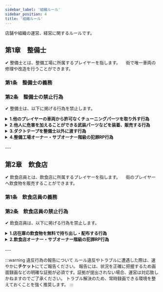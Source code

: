 ```yaml
---
sidebar_label: '組織ルール'
sidebar_position: 4
title: '組織ルール'
---
```


店舗や組織の運営、経営に関するルールです。

## 第1章　整備士
✔ 整備士とは、整備工場に所属するプレイヤーを指します。
　街で唯一車両の修理や改造を行うことができます。

### 第1条　整備士の義務


### 第2条　整備士の禁止行為
✔ 整備士は、以下に掲げる行為を禁止します。

<details>
<summary><strong>1.他のプレイヤーの車両から許可なくチューニングパーツを取り外す行為</strong></summary>
<div>
チューニングパーツの載せ替えは可能です。
依頼を受けた整備士は、パーツの種類に間違いがないようしっかりと確認を行ってください。
</div>
</details>

<details>
<summary><strong>2.他人に危害を加えることができる武装パーツなどを装着、販売する行為</strong></summary>
<div>
アリーナ車(Arena・Future shock・Nightmare)や武装車両はボディスパイクとスピニングブレードを付けないようにして下さい。
</div>
</details>


<details>
<summary><strong>3.ダクトテープを整備士以外に渡す行為</strong></summary>
<div>
</div>
</details>

<details>
<summary><strong>4.整備工場オーナー・サブオーナー階級の犯罪RP行為</strong></summary>
<div>
</div>
</details>

<br/>
---

## 第2章　飲食店
✔ 飲食店員とは、飲食店に所属するプレイヤーを指します。
　街のプレイヤーへ飲食物を販売することができます。

### 第1条　飲食店員の義務

### 第2条　飲食店員の禁止行為
✔ 飲食店員は、以下に掲げる行為を禁止します。

<details>
<summary><strong>1.店在庫の飲食物を無料で持ち出し・配布する行為</strong></summary>
<div>
</div>
</details>

<details>
<summary><strong>2.飲食店オーナー・サブオーナー階級の犯罪RP行為</strong></summary>
<div>
</div>
</details>

<br/>
---

:::warning 違反行為の報告について
ルール違反やトラブルに遭遇した際は、速やかに<strong>チケット</strong>にてご報告ください。
報告には、状況を正確に把握するため画面録画などの明確な証拠が必須です。証拠が提出されない場合、運営は対応致しかねますのでご了承ください。
トラブル解決のため、常時録画できる環境を整えておくことを強く推奨します。
:::